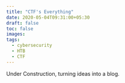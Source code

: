 ```yaml
---
title: "CTF's Everything"
date: 2020-05-04T09:31:00+05:30
draft: false
toc: false
images:
tags:
  - cybersecurity
  - HTB
  - CTF
---
```


Under Construction, turning ideas into a blog.
